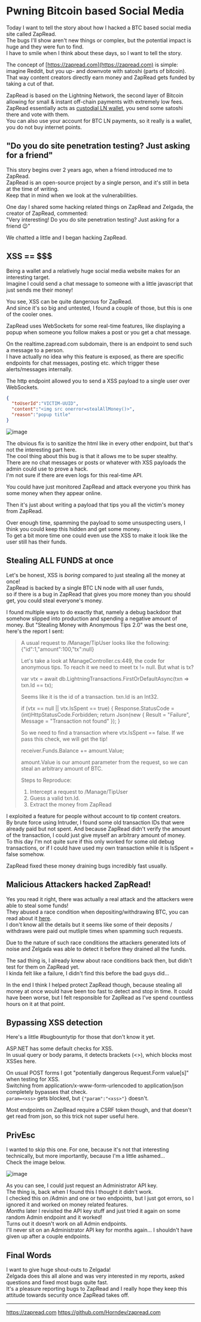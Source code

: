 # Pwning Bitcoin based Social Media

Today I want to tell the story about how I hacked a BTC based social media site called ZapRead.  
The bugs I'll show aren't new things or complex, but the potential impact is huge and they were fun to find.  
I have to smile when I think about these days, so I want to tell the story.


The concept of [https://zapread.com](https://zapread.com) is simple: imagine Reddit, but you up- and downvote with satoshi (parts of bitcoin).  
That way content creators directly earn money and ZapRead gets funded by taking a cut of that.

ZapRead is based on the Lightning Network, the second layer of Bitcoin allowing for small & instant off-chain payments with extremely low fees.
ZapRead essentially acts as [custodial LN wallet](https://cryptodefinitions.com/dictionary/custodial-wallet/), you send some satoshi there and vote with them.  
You can also use your account for BTC LN payments, so it really is a wallet, you do not buy internet points.

## "Do you do site penetration testing? Just asking for a friend"

This story begins over 2 years ago, when a friend introduced me to ZapRead.  
ZapRead is an open-source project by a single person, and it's still in beta at the time of writing.  
Keep that in mind when we look at the vulnerabilities.

One day I shared some hacking related things on ZapRead and Zelgada, the creator of ZapRead, commented:  
"Very interesting!  Do you do site penetration testing?  Just asking for a friend 😉"

We chatted a little and I began hacking ZapRead.

## XSS == $$$

Being a wallet and a relatively huge social media website makes for an interesting target.  
Imagine I could send a chat message to someone with a little javascript that just sends me their money!

You see, XSS can be quite dangerous for ZapRead.  
And since it's so big and untested, I found a couple of those, but this is one of the cooler ones.

ZapRead uses WebSockets for some real-time features, like displaying a popup when someone you follow makes a post or you get a chat message.

On the realtime.zapread.com subdomain, there is an endpoint to send such a message to a person.  
I have actually no idea why this feature is exposed, as there are specific endpoints for chat messages, posting etc. which trigger these alerts/messages internally.

The http endpoint allowed you to send a XSS payload to a single user over WebSockets.

```json
{
  "toUserId":"VICTIM-UUID",
  "content":"<img src onerror=stealAllMoney()>",
  "reason":"popup title"
}
```

![image](https://user-images.githubusercontent.com/42862612/151078131-48f94cdd-58f3-479b-a65d-e645c11aeef9.png)


The obvious fix is to sanitize the html like in every other endpoint, but that's not the interesting part here.  
The cool thing about this bug is that it allows me to be super stealthy.  
There are no chat messages or posts or whatever with XSS payloads the admin could use to prove a hack.  
I'm not sure if there are even logs for this real-time API.

You could have just monitored ZapRead and attack everyone you think has some money when they appear online.

Then it's just about writing a payload that tips you all the victim's money from ZapRead.

Over enough time, spamming the payload to some unsuspecting users, I think you could keep this hidden and get some money.  
To get a bit more time one could even use the XSS to make it look like the user still has their funds.

## Stealing ALL FUNDS at once

Let's be honest, XSS is *boring* compared to just stealing all the money at once!  
ZapRead is backed by a single BTC LN node with all user funds,  
so if there is a bug in ZapRead that gives you more money than you should get, you could steal everyone's money.

I found multiple ways to do exactly that, namely a debug backdoor that somehow slipped into production and spending a negative amount of money.
But "Stealing Money with Anonymous Tips 2.0" was the best one, here's the report I sent:

> A usual request to /Manage/TipUser looks like the following:  
> {"id":1,"amount":100,"tx":null}
>
> Let's take a look at ManageController.cs:449, the code for anonymous tips.
> To reach it we need to meet tx != null. But what is tx?
>
> var vtx = await db.LightningTransactions.FirstOrDefaultAsync(txn => txn.Id == tx);
>
> Seems like it is the id of a transaction. txn.Id is an Int32.
>
> if (vtx == null || vtx.IsSpent == true)
> {
>     Response.StatusCode = (int)HttpStatusCode.Forbidden;
>     return Json(new { Result = "Failure", Message = "Transaction not found" });
> }
>
> So we need to find a transaction where vtx.IsSpent == false.
> If we pass this check, we will get the tip!
>
> receiver.Funds.Balance += amount.Value;
>
> amount.Value is our amount parameter from the request, so we can steal an arbitrary amount of BTC.
>
> Steps to Reproduce:
> 1. Intercept a request to /Manage/TipUser
> 2. Guess a valid txn.Id.
> 3. Extract the money from ZapRead

I exploited a feature for people without account to tip content creators.  
By brute force using Intruder, I found some old transaction IDs that were already paid but not spent.
And because ZapRead didn't verify the amount of the transaction, I could just give myself an arbitrary amount of money.  
To this day I'm not quite sure if this only worked for some old debug transactions, or if I could have used my own transaction while it is IsSpent = false somehow.

ZapRead fixed these money draining bugs incredibly fast usually.

## Malicious Attackers hacked ZapRead!

Yes you read it right, there was actually a real attack and the attackers were able to steal some funds!  
They abused a race condition when depositing/withdrawing BTC, you can read about it [here](https://www.zapread.com/Post/Detail/6599/payments-temporarily-disabled/).  
I don't know all the details but it seems like some of their deposits / withdraws were paid out mutliple times when spamming such requests.

Due to the nature of such race conditions the attackers generated lots of noise and Zelgada was able to detect it before they drained all the funds.

The sad thing is, I already knew about race conditions back then, but didn't test for them on ZapRead yet.  
I kinda felt like a failure, I didn't find this before the bad guys did...

In the end I think I helped protect ZapRead though, because stealing all money at once would have been too fast to detect and stop in time.
It could have been worse, but I felt responsible for ZapRead as I've spend countless hours on it at that point.

## Bypassing XSS detection

Here's a little #bugbountytip for those that don't know it yet.

ASP.NET has some default checks for XSS.  
In usual query or body params, it detects brackets (<>), which blocks most XSSes here.

On usual POST forms I got "potentially dangerous Request.Form value[s]" when testing for XSS.  
Switching from application/x-www-form-urlencoded to application/json completely bypasses that check.  
`param=<xss>` gets blocked, but `{"param":"<xss>"}` doesn't.

Most endpoints on ZapRead require a CSRF token though, and that doesn't get read from json, so this trick not super useful here.

## PrivEsc

I wanted to skip this one. For one, because it's not that interesting technically, but more importantly, because I'm a little ashamed...  
Check the image below.

![image](https://user-images.githubusercontent.com/42862612/151078197-5f747c27-4f23-4e2b-8b6a-945c46798ed7.png)

As you can see, I could just request an Administrator API key.  
The thing is, back when I found this I thought it didn't work.  
I checked this on /Admin and one or two endpoints, but I just got errors, so I ignored it and worked on money related features.  
*Months* later I revisited the API key stuff and just tried it again on some random Admin endpoint and it worked!  
Turns out it doesn't work on all Admin endpoints.  
I'll never sit on an Administrator API key for months again... I shouldn't have given up after a couple endpoints.

## Final Words

I want to give huge shout-outs to Zelgada!  
Zelgada does this all alone and was very interested in my reports, asked questions and fixed most bugs quite fast.  
It's a pleasure reporting bugs to ZapRead and I really hope they keep this attitude towards security once ZapRead takes off.

---

https://zapread.com https://github.com/Horndev/zapread.com
